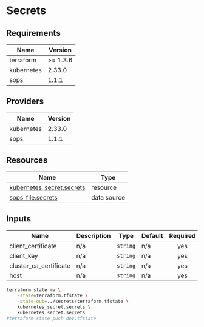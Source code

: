 # Secrets


<!-- BEGIN_TF_DOCS -->
## Requirements

| Name | Version |
|------|---------|
| terraform | >= 1.3.6 |
| kubernetes | 2.33.0 |
| sops | 1.1.1 |

## Providers

| Name | Version |
|------|---------|
| kubernetes | 2.33.0 |
| sops | 1.1.1 |

## Resources

| Name | Type |
|------|------|
| [kubernetes_secret.secrets](https://registry.terraform.io/providers/hashicorp/kubernetes/2.33.0/docs/resources/secret) | resource |
| [sops_file.secrets](https://registry.terraform.io/providers/carlpett/sops/1.1.1/docs/data-sources/file) | data source |

## Inputs

| Name | Description | Type | Default | Required |
|------|-------------|------|---------|:--------:|
| client\_certificate | n/a | `string` | n/a | yes |
| client\_key | n/a | `string` | n/a | yes |
| cluster\_ca\_certificate | n/a | `string` | n/a | yes |
| host | n/a | `string` | n/a | yes |
<!-- END_TF_DOCS -->


```bash
terraform state mv \
    -state=terraform.tfstate \
    -state-out=../secrets/terraform.tfstate \
    kubernetes_secret.secrets \
    kubernetes_secret.secrets
#terraform state push dev.tfstate
```
